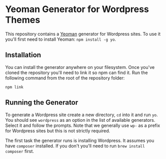 # Yeoman Generator for Wordpress Themes

This repository contains a [Yeoman](http://yeoman.io/) generator for Wordpress sites. To use it you'll first need to install Yeoman: `npm install -g yo`.

## Installation

You can install the generator anywhere on your filesystem. Once you've cloned the repository you'll need to link it so npm can find it. Run the following command from the root of the repository folder:

`npm link`

## Running the Generator

To generate a Wordpress site create a new directory, `cd` into it and run `yo`. You should see `wordpress` as an option in the list of available generators. Select it and follow the prompts. Note that we generally use `wp-` as a prefix for Wordpress sites but this is not strictly required.

The first task the generator runs is installing Wordpress. It assumes you have `composer` installed. If you don't you'll need to run `brew install composer` first.